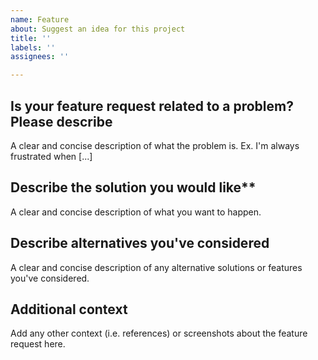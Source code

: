 ```yaml
---
name: Feature
about: Suggest an idea for this project
title: ''
labels: ''
assignees: ''

---
```


## Is your feature request related to a problem? Please describe
A clear and concise description of what the problem is. Ex. I'm always frustrated when [...]

## Describe the solution you would like**
A clear and concise description of what you want to happen.

## Describe alternatives you've considered
A clear and concise description of any alternative solutions or features you've considered.

## Additional context
Add any other context (i.e. references) or screenshots about the feature request here.
